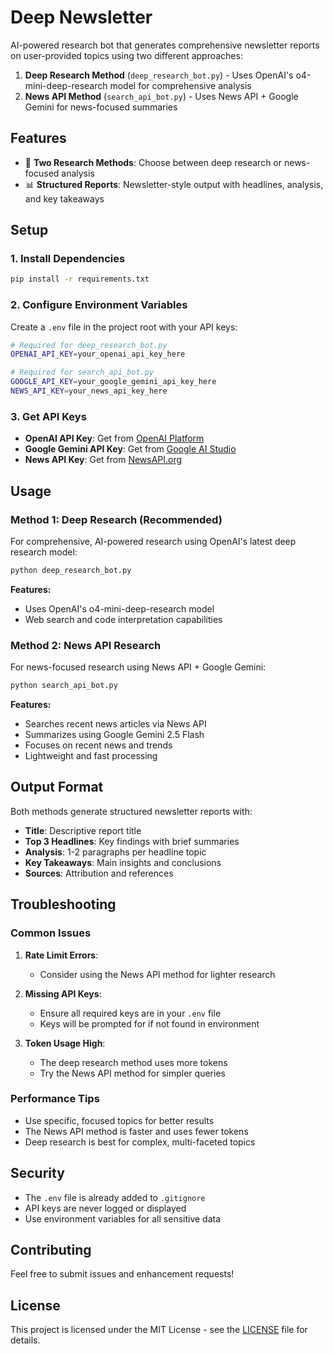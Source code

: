 # Deep Newsletter

AI-powered research bot that generates comprehensive newsletter reports on user-provided topics using two different approaches:

1. **Deep Research Method** (`deep_research_bot.py`) - Uses OpenAI's o4-mini-deep-research model for comprehensive analysis
2. **News API Method** (`search_api_bot.py`) - Uses News API + Google Gemini for news-focused summaries

## Features

- 🤖 **Two Research Methods**: Choose between deep research or news-focused analysis
- 📊 **Structured Reports**: Newsletter-style output with headlines, analysis, and key takeaways

## Setup

### 1. Install Dependencies

```bash
pip install -r requirements.txt
```

### 2. Configure Environment Variables

Create a `.env` file in the project root with your API keys:

```bash
# Required for deep_research_bot.py
OPENAI_API_KEY=your_openai_api_key_here

# Required for search_api_bot.py
GOOGLE_API_KEY=your_google_gemini_api_key_here
NEWS_API_KEY=your_news_api_key_here
```

### 3. Get API Keys

- **OpenAI API Key**: Get from [OpenAI Platform](https://platform.openai.com/api-keys)
- **Google Gemini API Key**: Get from [Google AI Studio](https://aistudio.google.com/app/apikey)
- **News API Key**: Get from [NewsAPI.org](https://newsapi.org/register)

## Usage

### Method 1: Deep Research (Recommended)

For comprehensive, AI-powered research using OpenAI's latest deep research model:

```bash
python deep_research_bot.py
```

**Features:**
- Uses OpenAI's o4-mini-deep-research model
- Web search and code interpretation capabilities

### Method 2: News API Research

For news-focused research using News API + Google Gemini:

```bash
python search_api_bot.py
```

**Features:**
- Searches recent news articles via News API
- Summarizes using Google Gemini 2.5 Flash
- Focuses on recent news and trends
- Lightweight and fast processing

## Output Format

Both methods generate structured newsletter reports with:

- **Title**: Descriptive report title
- **Top 3 Headlines**: Key findings with brief summaries
- **Analysis**: 1-2 paragraphs per headline topic
- **Key Takeaways**: Main insights and conclusions
- **Sources**: Attribution and references

## Troubleshooting

### Common Issues

1. **Rate Limit Errors**: 
   - Consider using the News API method for lighter research

2. **Missing API Keys**:
   - Ensure all required keys are in your `.env` file
   - Keys will be prompted for if not found in environment

3. **Token Usage High**:
   - The deep research method uses more tokens
   - Try the News API method for simpler queries

### Performance Tips

- Use specific, focused topics for better results
- The News API method is faster and uses fewer tokens
- Deep research is best for complex, multi-faceted topics

## Security

- The `.env` file is already added to `.gitignore`
- API keys are never logged or displayed
- Use environment variables for all sensitive data

## Contributing

Feel free to submit issues and enhancement requests!

## License

This project is licensed under the MIT License - see the [LICENSE](LICENSE) file for details.